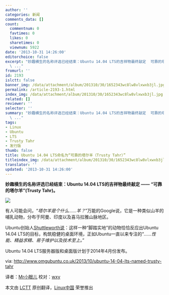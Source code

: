 ```yaml
---
author: ''
categories: 新闻
comments_data: []
count:
  commentnum: 0
  favtimes: 0
  likes: 0
  sharetimes: 0
  viewnum: 5922
date: '2013-10-31 14:26:00'
editorchoice: false
excerpt: "妙趣横生的名称评选已经结束：Ubuntu 14.04 LTS的吉祥物最终敲定  可靠的塔尔羊(Trusty Tahr)。\r\n\r\n有人可能会问，塔尔羊是个什么羊？万能的Google说，它是一种类似山羊的哺乳动物，分布于阿曼、印度以及喜马拉雅山脉
  \ ..."
fromurl: ''
id: 2193
islctt: false
banner_img: /data/attachment/album/201310/30/1652343wc8lw8vlxwxb3jl.jpg
permalink: /article-2193-1.html
index_img: /data/attachment/album/201310/30/1652343wc8lw8vlxwxb3jl.jpg
related: []
reviewer: ''
selector: ''
summary: "妙趣横生的名称评选已经结束：Ubuntu 14.04 LTS的吉祥物最终敲定  可靠的塔尔羊(Trusty Tahr)。\r\n\r\n有人可能会问，塔尔羊是个什么羊？万能的Google说，它是一种类似山羊的哺乳动物，分布于阿曼、印度以及喜马拉雅山脉
  \ ..."
tags:
- Linux
- Ubuntu
- LTS
- Trusty Tahr
- 发行版
thumb: false
title: Ubuntu 14.04 LTS命名为“可靠的塔尔羊（Trusty Tahr）”
titleindex_img: /data/attachment/album/201310/30/1652343wc8lw8vlxwxb3jl.jpg
translator: ''
updated: '2013-10-31 14:26:00'
---
```


**妙趣横生的名称评选已经结束：Ubuntu 14.04 LTS的吉祥物最终敲定 —— “可靠的塔尔羊”(Trusty Tahr)。**


![](/data/attachment/album/201310/30/1652343wc8lw8vlxwxb3jl.jpg)


有人可能会问，“*塔尔羊是个什么……羊？*”万能的Google说，它是一种类似山羊的哺乳动物，分布于阿曼、印度以及喜马拉雅山脉地区。


Ubuntu创始人[Shuttleworth说](http://www.markshuttleworth.com/archives/1295)：这样一种“脚踏实地”的动物恰恰反应出Ubuntu 14.04 LTS的目标，构筑稳健的桌面环境，正如Ubuntu一直以来专注的“*……性能、精益求精、易于维护以及技术至上。*”


Ubuntu 14.04 LTS服务器版和桌面版计划于2014年4月份发布。


 


via: <http://www.omgubuntu.co.uk/2013/10/ubuntu-14-04-lts-named-trusty-tahr>


译者：[Mr小眼儿](http://blog.csdn.net/tinyeyeser) 校对：[wxy](https://github.com/wxy)


本文由 [LCTT](https://github.com/LCTT/TranslateProject) 原创翻译，[Linux中国](http://linux.cn/) 荣誉推出